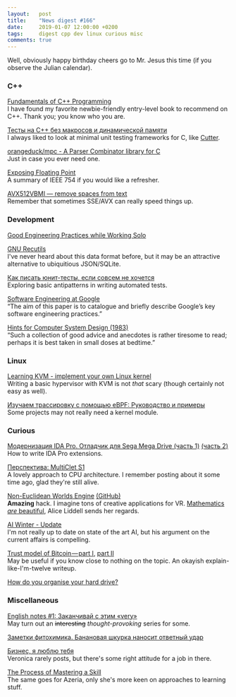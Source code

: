 ```yaml
---
layout:   post
title:    "News digest #166"
date:     2019-01-07 12:00:00 +0200
tags:     digest cpp dev linux curious misc
comments: true
---
```


Well, obviously happy birthday cheers go to Mr. Jesus this time (if you observe the Julian calendar).

### C++

[Fundamentals of C++ Programming](http://python.cs.southern.edu/cppbook/progcpp.pdf)<br/>
I have found my favorite newbie-friendly entry-level book to recommend on C++. Thank you; you know who you are.

[Тесты на C++ без макросов и динамической памяти](https://habr.com/post/434906/)<br/>
I always liked to look at minimal unit testing frameworks for C, like [Cutter](http://cutter.sourceforge.net).

[orangeduck/mpc - A Parser Combinator library for C](https://github.com/orangeduck/mpc)<br/>
Just in case you ever need one.

[Exposing Floating Point](https://ciechanow.ski/exposing-floating-point/)<br/>
A summary of IEEE 754 if you would like a refresher.

[AVX512VBMI — remove spaces from text](http://0x80.pl/notesen/2019-01-05-avx512vbmi-remove-spaces.html)<br/>
Remember that sometimes SSE/AVX can really speed things up.

### Development

[Good Engineering Practices while Working Solo](https://blog.bitsrc.io/good-engineering-practices-while-working-solo-ad872e727af4)

[GNU Recutils](https://www.gnu.org/software/recutils/)<br/>
I've never heard about this data format before, but it may be an attractive alternative to ubiquitious JSON/SQLite.

[Как писать юнит-тесты, если совсем не хочется](https://habr.com/post/434972/)<br/>
Exploring basic antipatterns in writing automated tests.

[Software Engineering at Google](https://arxiv.org/pdf/1702.01715.pdf)<br/>
“The aim of this paper is to catalogue and briefly describe Google’s key software engineering practices.”

[Hints for Computer System Design (1983)](http://bwlampson.site/33-Hints/Acrobat.pdf)<br/>
“Such a collection of good advice and anecdotes is rather tiresome to read; perhaps it is best taken in small doses at bedtime.”

### Linux

[Learning KVM - implement your own Linux kernel](https://david942j.blogspot.com/2018/10/note-learning-kvm-implement-your-own.html)<br/>
Writing a basic hypervisor with KVM is not _that_ scary (though certainly not easy as well).

[Изучаем трассировку с помощью eBPF: Руководство и примеры](https://habr.com/post/435142/)<br/>
Some projects may not really need a kernel module.

### Curious

[Модернизация IDA Pro. Отладчик для Sega Mega Drive (часть 1)](https://habr.com/post/434992/) [(часть 2)](https://habr.com/post/435002/)<br/>
How to write IDA Pro extensions.

[Перспектива: MultiClet S1](https://habr.com/post/434982/)<br/>
A lovely approach to CPU architecture. I remember posting about it some time ago, glad they're still alive.

[Non-Euclidean Worlds Engine](https://www.youtube.com/watch?v=kEB11PQ9Eo8&feature=youtu.be) [(GitHub)](https://github.com/HackerPoet/NonEuclidean)<br/>
**Amazing** hack. I imagine tons of creative applications for VR. [Mathematics _are_ beautiful](https://www.youtube.com/watch?v=slT4yb8mEac), Alice Liddell sends her regards.

[AI Winter - Update](https://blog.piekniewski.info/2018/10/29/ai-winter-update/)<br/>
I'm not really up to date on state of the art AI, but his argument on the current affairs is compelling.

[Trust model of Bitcoin — part I](https://hackernoon.com/trust-model-of-bitcoin-part-i-34aacf47d444), [part II](https://hackernoon.com/trust-model-of-bitcoin-part-ii-bfcfa15b8f09)<br/>
May be useful if you know close to nothing on the topic. An okayish explain-like-I'm-twelve writeup.

[How do you organise your hard drive?](https://news.ycombinator.com/item?id=18836472)

### Miscellaneous

[English notes #1: Заканчивай с этим «very»](https://habr.com/company/flant/blog/434648/)<br/>
May turn out an ~~interesting~~ _thought-provoking_ series for some.

[Заметки фитохимика. Банановая шкурка наносит ответный удар](https://habr.com/post/434944/)

[Бизнес, я люблю тебя](https://habr.com/post/434940/)<br/>
Veronica rarely posts, but there's some right attitude for a job in there.

[The Process of Mastering a Skill](https://azeria-labs.com/the-process-of-mastering-a-skill/)<br/>
The same goes for Azeria, only she's more keen on approaches to learning stuff.
